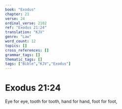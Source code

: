 ```yaml
---
book: "Exodus"
chapter: 21
verse: 24
ordinal_verse: 2102
ref: "Exodus 21:24"
translation: "KJV"
genre: "Law"
word_count: 12
topics: []
cross_references: []
grammar_tags: []
thematic_tags: []
tags: ["Bible","KJV","Exodus"]
---
```


# Exodus 21:24

Eye for eye, tooth for tooth, hand for hand, foot for foot,
